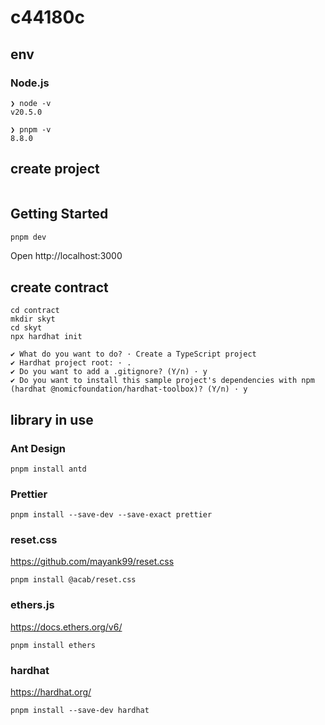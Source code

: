 # c44180c

## env

### Node.js

```
❯ node -v
v20.5.0
```

```
❯ pnpm -v 
8.8.0
```

## create project

```

```

## Getting Started

```bash
pnpm dev
```

Open http://localhost:3000

## create contract

```
cd contract
mkdir skyt
cd skyt
npx hardhat init

✔ What do you want to do? · Create a TypeScript project
✔ Hardhat project root: · .
✔ Do you want to add a .gitignore? (Y/n) · y
✔ Do you want to install this sample project's dependencies with npm (hardhat @nomicfoundation/hardhat-toolbox)? (Y/n) · y
```

## library in use

### Ant Design

```
pnpm install antd
```

### Prettier

```
pnpm install --save-dev --save-exact prettier
```

### reset.css

https://github.com/mayank99/reset.css

```
pnpm install @acab/reset.css
```

### ethers.js

https://docs.ethers.org/v6/

```
pnpm install ethers
```

### hardhat

https://hardhat.org/

```
pnpm install --save-dev hardhat
```

